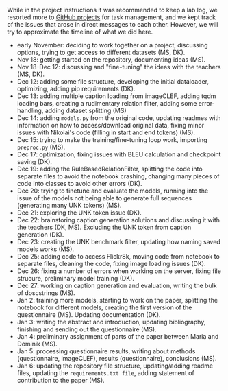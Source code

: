While in the project instructions it was recommended to keep a lab log, we resorted more to [GitHub projects](https://github.com/users/Turtilla/projects/2/views/1) for task management, and we kept track of the issues that arose in direct messages to each other. However, we will try to approximate the timeline of what we did here.  

+ early November: deciding to work together on a project, discussing options, trying to get access to different datasets (MS, DK).
+ Nov 18: getting started on the repository, documenting ideas (MS).
+ Nov 18-Dec 12: discussing and "fine-tuning" the ideas with the teachers (MS, DK).
+ Dec 12: adding some file structure, developing the initial dataloader, optimizing, adding pip requirements (DK).
+ Dec 13: adding multiple caption loading from imageCLEF, adding tqdm loading bars, creating a rudimentary relation filter, adding some error-handling, adding dataset splitting (MS)
+ Dec 14: adding ``models.py`` from the original code, updating readmes with information on how to access/download original data, fixing minor issues with Nikolai's code (filling in start and end tokens) (MS).
+ Dec 15: trying to make the training/fine-tuning loop work, importing ``preproc.py`` (MS).
+ Dec 17: optimization, fixing issues with BLEU calculation and checkpoint saving (DK).
+ Dec 19: adding the RuleBasedRelationFilter, splitting the code into separate files to avoid the notebook crashing, changing many pieces of code into classes to avoid other errors (DK).
+ Dec 20: trying to finetune and evaluate the models, running into the issue of the models not being able to generate full sequences (generating many UNK tokens) (MS).
+ Dec 21: exploring the UNK token issue (DK).
+ Dec 22: brainstoring caption generation solutions and discussing it with the teachers (DK, MS). Excluding the UNK token from caption generation (DK).
+ Dec 23: creating the UNK benchmark filter, updating how naming saved models works (MS).
+ Dec 25: adding code to access Flickr8k, moving code from notebook to separate files, cleaning the code, fixing image loading issues (DK).
+ Dec 26: fixing a number of errors when working on the server, fixing file strucure, preliminary model training (DK).
+ Dec 27: working on caption generation and evaluation, writing the bulk of doscstrings (MS).
+ Jan 2: training more models, starting to work on the paper, splitting the notebook for different models, creating the first version of the questionnaire (MS). Updating documentation (DK).
+ Jan 3: writing the abstract and introduction, updating bibliography, finishing and sending out the questionnaire (MS).
+ Jan 4: preliminary assignment of parts of the paper between Maria and Dominik (MS).
+ Jan 5: processing questionnaire results, writing about methods (questionnaire, imageCLEF), results (questionnaire), conclusions (MS).
+ Jan 6: updating the repository file structure, updating/adding readme files, updating the ``requirements.txt file``, adding statement of contribution to the paper (MS).
